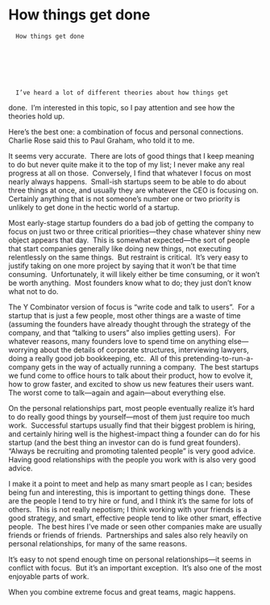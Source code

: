 # How things get done


    
  
    

    
      How things get done

      
    
  

  
    
      I’ve heard a lot of different theories about how things get
done.  I’m interested in this topic, so I
pay attention and see how the theories hold up. 

Here’s the best one: a combination of focus and personal
connections.  Charlie Rose said this to
Paul Graham, who told it to me.

It seems very accurate. 
There are lots of good things that I keep meaning to do but never quite
make it to the top of my list; I never make any real progress at all on
those.  Conversely, I find that whatever
I focus on most nearly always happens. 
Small-ish startups seem to be able to do about three things at once, and
usually they are whatever the CEO is focusing on.  Certainly anything that is not someone’s
number one or two priority is unlikely to get done in the hectic world of a
startup.

Most early-stage startup founders do a bad job of getting
the company to focus on just two or three critical priorities—they chase
whatever shiny new object appears that day. 
This is somewhat expected—the sort of people that start companies
generally like doing new things, not executing relentlessly on the same
things.  But restraint is critical.  It’s very easy to justify taking on one more
project by saying that it won’t be that time consuming.  Unfortunately, it will likely either be time consuming, or it won’t
be worth anything.  Most founders know
what to do; they just don’t know what not to do.

The Y Combinator version of focus is “write code and talk to
users”.  For a startup that is just a few
people, most other things are a waste of time (assuming the founders have
already thought through the strategy of the company, and that “talking to users”
also implies getting users).  For
whatever reasons, many founders love to spend time on anything else—worrying
about the details of corporate structures, interviewing lawyers, doing a really
good job bookkeeping, etc.  All of this
pretending-to-run-a-company gets in the way of actually running a company.  The best startups we fund come to office
hours to talk about their product, how to evolve it, how to grow faster, and
excited to show us new features their users want.  The worst come to talk—again and again—about
everything else.

On the personal relationships part, most people eventually
realize it’s hard to do really good things by yourself—most of them just require
too much work.  Successful startups
usually find that their biggest problem is hiring, and certainly hiring well is
the highest-impact thing a founder can do for his startup (and the best thing
an investor can do is fund great founders). 
“Always be recruiting and promoting talented people” is very good
advice.  Having good relationships with
the people you work with is also very good advice.

I make it a point to meet and help as many smart people as I
can; besides being fun and interesting, this is important to getting things
done.  These are the people I tend to try
hire or fund, and I think it’s the same for lots of others.  This is not really nepotism; I think working
with your friends is a good strategy, and smart, effective people tend to like
other smart, effective people.  The best
hires I’ve made or seen other companies make are usually friends or friends of
friends.  Partnerships and sales also
rely heavily on personal relationships, for many of the same reasons.

It’s easy to not spend enough time on personal relationships—it
seems in conflict with focus.  But it’s an
important exception.  It’s also one of
the most enjoyable parts of work.

When you combine extreme focus and great teams, magic
happens.
    
  


  
